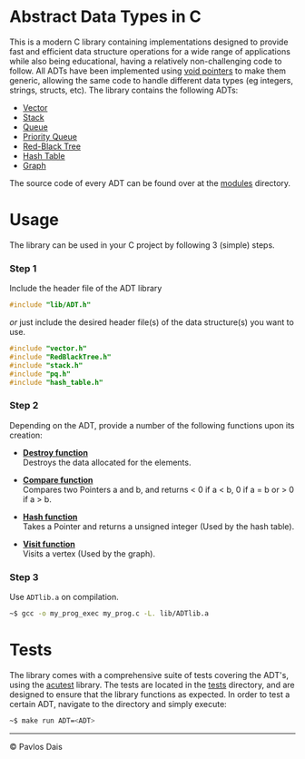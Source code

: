 # Abstract Data Types in C
This is a modern C library containing implementations designed to provide fast and efficient data structure operations for a wide range of applications while also being educational, having a relatively non-challenging code to follow. All ADTs have been implemented using [void pointers](https://www.geeksforgeeks.org/void-pointer-c-cpp/) to make them generic, allowing the same code to handle different data types (eg integers, strings, structs, etc). The library contains the following ADTs:

* [Vector](https://github.com/pavlosdais/Abstract-Data-Types/tree/main/modules/Vector#readme)
* [Stack](https://github.com/pavlosdais/Abstract-Data-Types/tree/main/modules/Stack#readme)
* [Queue](https://github.com/pavlosdais/Abstract-Data-Types/tree/main/modules/Queue#readme)
* [Priority Queue](https://github.com/pavlosdais/Abstract-Data-Types/tree/main/modules/PriorityQueue#readme)
* [Red-Black Tree](https://github.com/pavlosdais/Abstract-Data-Types/tree/main/modules/RedBlackTree#readme)
* [Hash Table](https://github.com/pavlosdais/Abstract-Data-Types/tree/main/modules/HashTable#readme)
* [Graph](https://github.com/pavlosdais/Abstract-Data-Types/tree/main/modules/Graph#readme)

The source code of every ADT can be found over at the [modules](https://github.com/pavlosdais/Abstract-Data-Types/tree/main/modules) directory.

# Usage
The library can be used in your C project by following 3 (simple) steps.

### Step 1
Include the header file of the ADT library
```c
#include "lib/ADT.h"
```
*or* just include the desired header file(s) of the data structure(s) you want to use.
```c
#include "vector.h"
#include "RedBlackTree.h"
#include "stack.h"
#include "pq.h"
#include "hash_table.h"
```

### Step 2
Depending on the ADT, provide a number of the following functions upon its creation:
- **[Destroy function](https://github.com/pavlosdais/Abstract-Data-Types/blob/main/tests/test_HashTable.c#L9)** <br/>
    Destroys the data allocated for the elements.

- **[Compare function](https://github.com/pavlosdais/Abstract-Data-Types/blob/main/tests/include/common.h#L69)** <br/>
    Compares two Pointers a and b, and returns < 0 if a < b, 0 if a = b or > 0 if a > b.

- **[Hash function](https://github.com/pavlosdais/Abstract-Data-Types/blob/main/modules/HashTable/hash_functions.c)** <br/>
    Takes a Pointer and returns a unsigned integer (Used by the hash table).

- **[Visit function](https://github.com/pavlosdais/Abstract-Data-Types/blob/main/tests/test_DirectedGraph.c#L44)** <br/>
    Visits a vertex (Used by the graph).

### Step 3
Use `ADTlib.a` on compilation.
```bash
~$ gcc -o my_prog_exec my_prog.c -L. lib/ADTlib.a
```

# Tests
The library comes with a comprehensive suite of tests covering the ADT's, using the [acutest](https://github.com/mity/acutest) library. The tests are located in the [tests](https://github.com/pavlosdais/Abstract-Data-Types/tree/main/tests) directory, and are designed to ensure that the library functions as expected. In order to test a certain ADT, navigate to the directory and simply execute:
```bash
~$ make run ADT=<ADT>
```

---
© Pavlos Dais